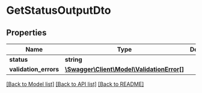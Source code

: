 # GetStatusOutputDto

## Properties
Name | Type | Description | Notes
------------ | ------------- | ------------- | -------------
**status** | **string** |  | [optional] 
**validation_errors** | [**\Swagger\Client\Model\ValidationError[]**](ValidationError.md) |  | [optional] 

[[Back to Model list]](../README.md#documentation-for-models) [[Back to API list]](../README.md#documentation-for-api-endpoints) [[Back to README]](../README.md)


